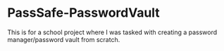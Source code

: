 # PassSafe-PasswordVault
This is for a school project where I was tasked with creating a password manager/password vault from scratch.
